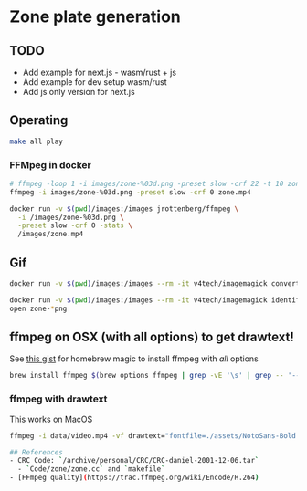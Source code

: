 # Zone plate generation

## TODO

- Add example for next.js - wasm/rust + js
- Add example for dev setup wasm/rust
- Add js only version for next.js

## Operating

```bash
make all play
```

### FFMpeg in docker

```bash
# ffmpeg -loop 1 -i images/zone-%03d.png -preset slow -crf 22 -t 10 zone.mp4
ffmpeg -i images/zone-%03d.png -preset slow -crf 0 zone.mp4

docker run -v $(pwd)/images:/images jrottenberg/ffmpeg \
  -i /images/zone-%03d.png \
  -preset slow -crf 0 -stats \
  /images/zone.mp4
```

## Gif

```bash
docker run -v $(pwd)/images:/images --rm -it v4tech/imagemagick convert  -delay 1 /images/zone-*png -loop 0 /images/zone.gif

docker run -v $(pwd)/images:/images --rm -it v4tech/imagemagick identify /images/zone.gif
open zone-*png
```

## ffmpeg on OSX (with all options) to get drawtext!

See [this gist](https://gist.github.com/Piasy/b5dfd5c048eb69d1b91719988c0325d8) for homebrew magic to install ffmpeg with *all* options

```bash
brew install ffmpeg $(brew options ffmpeg | grep -vE '\s' | grep -- '--with-' | tr '\n' ' ')
```

### ffmpeg with drawtext

This works on MacOS

```bash
ffmpeg -i data/video.mp4 -vf drawtext="fontfile=./assets/NotoSans-Bold.ttf: text='Stack Overflow': fontcolor=white: fontsize=24: box=1: boxcolor=black@0.5: boxborderw=5: x=(w-text_w)/2: y=(h-text_h)/2" -codec:a copy output.mp4

## References
- CRC Code: `/archive/personal/CRC/CRC-daniel-2001-12-06.tar`
  - `Code/zone/zone.cc` and `makefile`
- [FFmpeg quality](https://trac.ffmpeg.org/wiki/Encode/H.264)